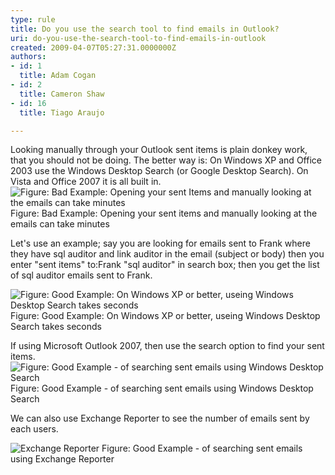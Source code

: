 ```yaml
---
type: rule
title: Do you use the search tool to find emails in Outlook?
uri: do-you-use-the-search-tool-to-find-emails-in-outlook
created: 2009-04-07T05:27:31.0000000Z
authors:
- id: 1
  title: Adam Cogan
- id: 2
  title: Cameron Shaw
- id: 16
  title: Tiago Araujo

---
```


 Looking manually through your Outlook sent items is plain donkey work, that you should not be doing. The better way is: On Windows XP and Office 2003 use the Windows Desktop Search (or Google Desktop Search). On Vista and Office 2007 it is all built in.<br> 
![Figure&#58; Bad Example&#58; Opening your sent Items and manually looking at the emails can take minutes ](/Communication/RulesToBetterEmail/PublishingImages/SearchingManually_small.jpg)
Figure: Bad Example: Opening your sent items and manually looking at the emails can take minutes

Let's use an example; say you are looking for emails sent to Frank where they have sql auditor and link auditor in the email (subject or body) then you enter "sent items" to:Frank "sql auditor" in search box; then you get the list of sql auditor emails sent to Frank.

![Figure&#58; Good Example&#58; On Windows XP or better, useing Windows Desktop Search takes seconds](/Communication/RulesToBetterEmail/PublishingImages/SearchingSentEmails_small.jpg)
Figure: Good Example: On Windows XP or better, useing Windows Desktop Search takes seconds

If using Microsoft Outlook 2007, then use the search option to find your sent items. 
![Figure&#58; Good Example - of searching sent emails using Windows Desktop Search](/Communication/RulesToBetterEmail/PublishingImages/WindowsOutlook2007Searching_small.jpg)
Figure: Good Example - of searching sent emails using Windows Desktop Search

We can also use Exchange Reporter to see the number of emails sent by each users.

![Exchange Reporter](/Communication/RulesToBetterEmail/PublishingImages/ExchangeReporter_small.jpg)
Figure: Good Example - of searching sent emails using Exchange Reporter

